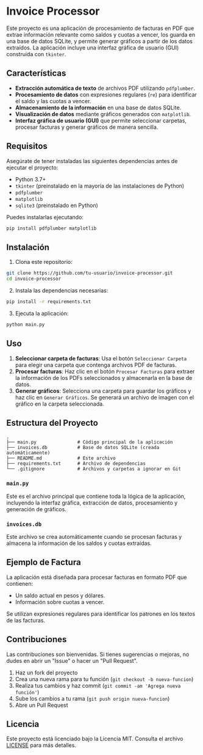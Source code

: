 
# Invoice Processor

Este proyecto es una aplicación de procesamiento de facturas en PDF que extrae información relevante como saldos y cuotas a vencer, los guarda en una base de datos SQLite, y permite generar gráficos a partir de los datos extraídos. La aplicación incluye una interfaz gráfica de usuario (GUI) construida con `tkinter`.

## Características

- **Extracción automática de texto** de archivos PDF utilizando `pdfplumber`.
- **Procesamiento de datos** con expresiones regulares (`re`) para identificar el saldo y las cuotas a vencer.
- **Almacenamiento de la información** en una base de datos SQLite.
- **Visualización de datos** mediante gráficos generados con `matplotlib`.
- **Interfaz gráfica de usuario (GUI)** que permite seleccionar carpetas, procesar facturas y generar gráficos de manera sencilla.

## Requisitos

Asegúrate de tener instaladas las siguientes dependencias antes de ejecutar el proyecto:

- Python 3.7+
- `tkinter` (preinstalado en la mayoría de las instalaciones de Python)
- `pdfplumber`
- `matplotlib`
- `sqlite3` (preinstalado en Python)

Puedes instalarlas ejecutando:

```bash
pip install pdfplumber matplotlib
```

## Instalación

1. Clona este repositorio:

```bash
git clone https://github.com/tu-usuario/invoice-processor.git
cd invoice-processor
```

2. Instala las dependencias necesarias:

```bash
pip install -r requirements.txt
```

3. Ejecuta la aplicación:

```bash
python main.py
```

## Uso

1. **Seleccionar carpeta de facturas**: Usa el botón `Seleccionar Carpeta` para elegir una carpeta que contenga archivos PDF de facturas.
2. **Procesar facturas**: Haz clic en el botón `Procesar Facturas` para extraer la información de los PDFs seleccionados y almacenarla en la base de datos.
3. **Generar gráficos**: Selecciona una carpeta para guardar los gráficos y haz clic en `Generar Gráficos`. Se generará un archivo de imagen con el gráfico en la carpeta seleccionada.

## Estructura del Proyecto

```plaintext
.
├── main.py               # Código principal de la aplicación
├── invoices.db           # Base de datos SQLite (creada automáticamente)
├── README.md             # Este archivo
├── requirements.txt      # Archivo de dependencias
└── .gitignore            # Archivos y carpetas a ignorar en Git
```

### `main.py`

Este es el archivo principal que contiene toda la lógica de la aplicación, incluyendo la interfaz gráfica, extracción de datos, procesamiento y generación de gráficos.

### `invoices.db`

Este archivo se crea automáticamente cuando se procesan facturas y almacena la información de los saldos y cuotas extraídas.

## Ejemplo de Factura

La aplicación está diseñada para procesar facturas en formato PDF que contienen:

- Un saldo actual en pesos y dólares.
- Información sobre cuotas a vencer.
  
Se utilizan expresiones regulares para identificar los patrones en los textos de las facturas.

## Contribuciones

Las contribuciones son bienvenidas. Si tienes sugerencias o mejoras, no dudes en abrir un "Issue" o hacer un "Pull Request".

1. Haz un fork del proyecto
2. Crea una nueva rama para tu función (`git checkout -b nueva-funcion`)
3. Realiza tus cambios y haz commit (`git commit -am 'Agrega nueva función'`)
4. Sube los cambios a tu rama (`git push origin nueva-funcion`)
5. Abre un Pull Request

## Licencia

Este proyecto está licenciado bajo la Licencia MIT. Consulta el archivo [LICENSE](./LICENSE) para más detalles.

